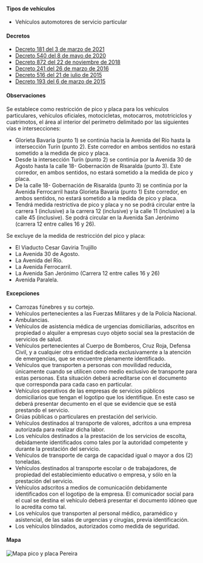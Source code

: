 #### Tipos de vehículos

- Vehículos automotores de servicio particular

#### Decretos

- [Decreto 181 del 3 de marzo de 2021](https://movilidadpereira.gov.co/Documentos/Dependencias/2021/DecretosExternos/DECRETO_MUNICIPAL_DE_PEREIRA_NO._0181_DE_MARZO_03_DE_2021_PICO_Y_PLACA_PEREIRA_2021.pdf)
- [Decreto 540 del 8 de mayo de 2020](http://www.pereira.gov.co/Transparencia/Normatividad/DECRETOS/2020/DECRETO%20MUNICIPAL%20DE%20PEREIRA%20NO.%20540%20DE%2008%20DE%20MAYO%20DE%202020_ADOPCION%20DE%20DECRETO%20636%20DE%202020%20.pdf.pdf)
- [Decreto 872 del 22 de noviembre de 2018](https://pyphoy.s3.amazonaws.com/docs/pereira/decreto-872-del-22-de-noviembre-de-2018.pdf)
- [Decreto 241 del 26 de marzo de 2016](https://pyphoy.s3.amazonaws.com/docs/pereira/decreto-241-del-26-de-marzo-de-2016.pdf)
- [Decreto 516 del 21 de julio de 2015](https://pyphoy.s3.amazonaws.com/docs/pereira/decreto-516-del-21-de-julio-de-2015.pdf)
- [Decreto 193 del 6 de marzo de 2015](https://pyphoy.s3.amazonaws.com/docs/pereira/decreto-193-del-6-de-marzo-de-2015.pdf)

#### Observaciones

Se establece como restricción de pico y placa para los vehículos particulares, vehículos oficiales, motocicletas, motocarros, mototriciclos y cuatrimotos, el área al interior del perímetro delimitado por las siguientes vías e intersecciones:

- Glorieta Bavaria (punto 1) se continúa hacia la Avenida del Río hasta la intersección Turín (punto 2). Este corredor en ambos sentidos no estará sometido a la medida de pico y placa.
- Desde la intersección Turín (punto 2) se continúa por la Avenida 30 de Agosto hasta la calle 18- Gobernación de Risaralda (punto 3). Este corredor, en ambos sentidos, no estará sometido a la medida de pico y placa.
- De la calle 18- Gobernación de Risaralda (punto 3) se continúa por la Avenida Ferrocarril hasta Glorieta Bavaria (punto 1) Este corredor, en ambos sentidos, no estará sometido a la medida de pico y placa.
- Tendrá medida restrictiva de pico y placa y no se podrá circular entre la carrera 1 (inclusive) a la carrera 12 (inclusive) y la calle 11 (inclusive) a la calle 45 (inclusive). Se podrá circular en la Avenida San Jerónimo (carrera 12 entre calles 16 y 26).

Se excluye de la medida de restricción del pico y placa:

- El Viaducto Cesar Gaviria Trujillo
- La Avenida 30 de Agosto.
- La Avenida del Río.
- La Avenida Ferrocarril.
- La Avenida San Jerónimo (Carrera 12 entre calles 16 y 26)
- Avenida Paralela.

#### Excepciones

- Carrozas fúnebres y su cortejo.
- Vehículos pertenecientes a las Fuerzas Militares y de la Policía Nacional.
- Ambulancias.
- Vehículos de asistencia médica de urgencias domiciliarias, adscritos en propiedad o alquiler a empresas cuyo objeto social sea la prestación de servicios de salud.
- Vehículos pertenecientes al Cuerpo de Bomberos, Cruz Roja, Defensa Civil, y a cualquier otra entidad dedicada exclusivamente a la atención de emergencias, que se encuentre plenamente identificado.
- Vehículos que transporten a personas con movilidad reducida, únicamente cuando se utilicen como medio exclusivo de transporte para estas personas. Esta situación deberá acreditarse con el documento que corresponda para cada caso en particular.
- Vehículos operativos de las empresas de servicios públicos domiciliarios que tengan el logotipo que los identifique. En este caso se deberá presentar decumento en el que se evidencie que se está prestando el servicio.
- Grúas públicas o particulares en prestación del serivicio.
- Vehículos destinados al transporte de valores, adcritos a una empresa autorizada para realizar dicha labor.
- Los vehículos destinados a la prestación de los servicios de escolta, debidamente identificados como tales por la autoridad competente y durante la prestación del servicio.
- Vehículos de transporte de carga de capacidad igual o mayor a dos (2) toneladas.
- Vehículos destinados al transporte escolar o de trabajadores, de propiedad del establecimiento educativo o empresa, y sólo en la prestación del servicio.
- Vehículos adscritos a medios de comunicación debidamente identificados con el logotipo de la empresa. El comunicador social para el cual se destina el vehículo deberá presentar el documento idóneo que lo acredita como tal.
- Los vehículos que transporten al personal médico, paramédico y asistencial, de las salas de urgencias y cirugías, previa identificación.
- Los vehículos blindados, autorizados como medida de seguridad.

#### Mapa

![Mapa pico y placa Pereira](/images/pico-y-placa-pereira.jpeg)
